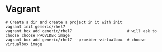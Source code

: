 # Vagrant

    # Create a dir and create a project in it with init
    vagrant init generic/rhel7
    vagrant box add generic/rhel7                        # will ask to choose choose PROVIDER image
    vagrant box add generic/rhel7 --provider virtualbox  # choose virtualbox image
    
